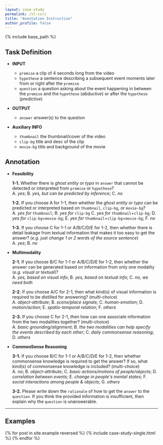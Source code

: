 ```yaml
---
layout: case-study
permalink: /vl-csr/
title: "Annotation Instruction"
author_profile: false
---
```


{% include base_path %}

## Task Definition

* **INPUT**
  * `premise` a clip of 4 seconds long from the video
  * `hypothese` a sentence describing a subsequent event moments later from or right after the `premise`
  * `question` a question asking about the event happening in between the `premise` and the `hypothese` (_abductive_) or after the `hypothese` (_predictive_)

* **OUTPUT**
  * `answer` answer(s) to the question

* **Auxiliary INFO**
  * `thumbnail` the thumbnail/cover of the video
  * `clip-bg` title and desc of the clip
  * `movie-bg` title and background of the movie

## Annotation

* **Feasibility**

  **1-1.** Whether there is _ghost entity_ or _typo_ in `answer` that cannot be detected or interpreted from `premise` or `hypothese`?    
      A. *yes*;   B. *yes, but can be predicted by inference*;  C. *no*

  **1-2.** If you choose A for 1-1, then whether the _ghost entity_ or _typo_ can be predicted or interpreted based on `thumbnail`, `clip-bg`, or `movie-bg`?    
      A. *yes for* `thumbnail`;   B. *yes for* `clip-bg`   C. *yes for* `thumbnail`+`clip-bg`;   D. *yes for* `clip-bg`+`movie-bg`;    E. *yes for* `thumbnail`+`clip-bg`+`movie-bg`;    F. *no*

  **1-3.** If you choose C for 1-1 or A/B/C/D/E for 1-2, then whether there is detail leakage from textual information that makes it too easy to get the answer? (*e.g. just change 1 or 2 words of the source sentence*)   
      A. *yes*;   B. *no*

* **Multimodality**

  **2-1.** If you choose B/C for 1-1 or A/B/C/D/E for 1-2, then whether the answer can be generated based on information from only one modality (*e.g. visual or textual*)?   
      A. *yes, based on visual info*;   B. *yes, based on textual info*;  C. *no, we need both*
  
  **2-2.** If you choose A/C for 2-1, then what kind(s) of visual information is required to be distilled for answering? (multi-choice)   
      A. *object-attribute*;  B. *scene/place signals*;   C. *human-emotion*;   D. *motion/action*;   E. *spatio-temporal relation*;  F. *others*
  
  **2-3.** If you choose C for 2-1, then how can one associate information from the two modalities together? (multi-choice)   
      A. *basic grounding/alignment*;   B. *the two modalities can help specify the events described by each other*;  C. *daily commonsense reasoning*;   D. *others*

* **CommonSense Reasoning**

  **3-1.** If you choose B/C for 1-1 or A/B/C/D/E for 1-2, then whether commonsense knowledge is required to get the answer? If so, what kind(s) of commonsense knowledge is included? (multi-choice)   
      A. *no*;  B. *object-attribute*;  C. *basic actions/motions of people/objects*;   D. *correlation between events*;  E. *change in people's mental states*;  F. *social interactions among people & objects*;  G. *others*
  
  **3-2.** Please write down the `rationale` of how to get the `answer` to the `question`. If you think the provided information is insufficient, then explain why the `question` is unanswerable.    


---

## Examples

{% for post in site.example reversed %}
  {% include case-study-single.html %}
{% endfor %}
